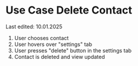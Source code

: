 # Use Case Delete Contact
Last edited: 10.01.2025
1. User chooses contact
2. User hovers over "settings" tab
3. User presses "delete" button in the settings tab
4. Contact is deleted and view updated